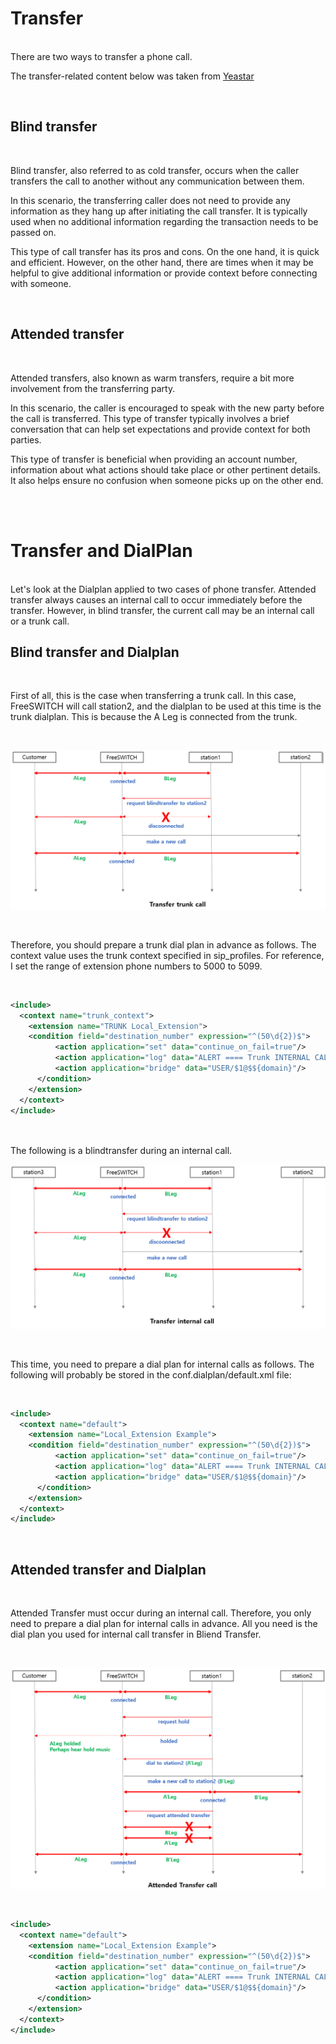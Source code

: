 # Transfer

<br>
There are two ways to transfer a phone call. 

The transfer-related content below was taken from [Yeastar](https://www.yeastar.com/voip-phone-system-feature/call-transfer/)


<br>

## Blind transfer

<br>

Blind transfer, also referred to as cold transfer, occurs when the caller transfers the call to another without any communication between them.

In this scenario, the transferring caller does not need to provide any information as they hang up after initiating the call transfer. It is typically used when no additional information regarding the transaction needs to be passed on.

This type of call transfer has its pros and cons. On the one hand, it is quick and efficient. However, on the other hand, there are times when it may be helpful to give additional information or provide context before connecting with someone.

<br>

## Attended transfer

<br>

Attended transfers, also known as warm transfers, require a bit more involvement from the transferring party.

In this scenario, the caller is encouraged to speak with the new party before the call is transferred. This type of transfer typically involves a brief conversation that can help set expectations and provide context for both parties.

This type of transfer is beneficial when providing an account number, information about what actions should take place or other pertinent details. It also helps ensure no confusion when someone picks up on the other end.

<br><br>


# Transfer and DialPlan

<br>
Let's look at the Dialplan applied to two cases of phone transfer. Attended transfer always causes an internal call to occur immediately before the transfer. However, in blind transfer, the current call may be an internal call or a trunk call.

<br>

## Blind transfer and Dialplan

<br>

First of all, this is the case when transferring a trunk call. In this case, FreeSWITCH will call station2, and the dialplan to be used at this time is the trunk dialplan. This is because the A Leg is connected from the trunk.

<br>

![transfer](./image/3.png)

<br>

Therefore, you should prepare a trunk dial plan in advance as follows. The context value uses the trunk context specified in sip_profiles. 
For reference, I set the range of extension phone numbers to 5000 to 5099.

<br>

```xml
<include>
  <context name="trunk_context">
    <extension name="TRUNK Local_Extension">
    <condition field="destination_number" expression="^(50\d{2})$">
          <action application="set" data="continue_on_fail=true"/>
          <action application="log" data="ALERT ==== Trunk INTERNAL CALL From ${caller_id_number} to $1 ======"/>
          <action application="bridge" data="USER/$1@$${domain}"/>
      </condition>
    </extension>
  </context> 
</include>
```

<br><br>
The following is a blindtransfer during an internal call.
<br>

![transfer](./image/4.png)

<br>

This time, you need to prepare a dial plan for internal calls as follows. The following will probably be stored in the conf.dialplan/default.xml file:

<br>

```xml
<include>
  <context name="default">
    <extension name="Local_Extension Example">
    <condition field="destination_number" expression="^(50\d{2})$">
          <action application="set" data="continue_on_fail=true"/>
          <action application="log" data="ALERT ==== Trunk INTERNAL CALL From ${caller_id_number} to $1 ======"/>
          <action application="bridge" data="USER/$1@$${domain}"/>
      </condition>
    </extension>
  </context> 
</include>
```


<br>

## Attended transfer and Dialplan

<br>

Attended Transfer must occur during an internal call. Therefore, you only need to prepare a dial plan for internal calls in advance. All you need is the dial plan you used for internal call transfer in Bliend Transfer.

<br>

![transfer](./image/5.png)

<br>

```xml
<include>
  <context name="default">
    <extension name="Local_Extension Example">
    <condition field="destination_number" expression="^(50\d{2})$">
          <action application="set" data="continue_on_fail=true"/>
          <action application="log" data="ALERT ==== Trunk INTERNAL CALL From ${caller_id_number} to $1 ======"/>
          <action application="bridge" data="USER/$1@$${domain}"/>
      </condition>
    </extension>
  </context> 
</include>
```

